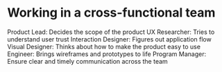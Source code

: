 # Working in a cross-functional team

Product Lead: Decides the scope of the product
UX Researcher: Tries to understand user trust
Interaction Designer: Figures out application flow
Visual Designer: Thinks about how to make the product easy to use
Engineer: Brings wireframes and prototypes to life
Program Manager: Ensure clear and timely communication across the team